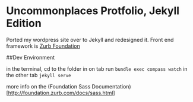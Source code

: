 Uncommonplaces Protfolio, Jekyll Edition
===

Ported my wordpress site over to Jekyll and redesigned it.
Front end framework is [Zurb Foundation](https://github.com/zurb/foundation)

##Dev Environment

in the terminal, cd to the folder 
in on tab run `bundle exec compass watch`
in the other tab `jekyll serve`

more info on the (Foundation Sass Documentation)[http://foundation.zurb.com/docs/sass.html]